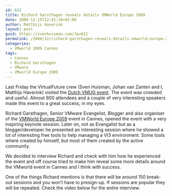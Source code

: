```yaml
---
id: 612
title: Richard Garsthagen reveals details VMWorld Europe 2009
date: 2008-12-15T12:41:39+02:00
author: Matthijs Haverink
layout: post
guid: https://svenhuisman.com/?p=612
permalink: /2008/12/richard-garsthagen-reveals-details-vmworld-europe-2009/
categories:
  - VMworld 2009 Cannes
tags:
  - Cannes
  - Richard Garsthagen
  - VMware
  - VMworld Europe 2009
---
```

Last Friday the VirtualFuture crew (Sven Huisman, Johan van Zanten and I, Matthijs Haverink) visited the <a title="VMUG" href="http://www.vmug.nl" target="_blank">Dutch VMUG event</a>. The event was crowded and useful. Almost 600 attendees and a couple of very interesting speakers made this event to a great success, in my eyes.

Richard Garsthagen, Senior VMware Evangelist, Blogger and also organiser of the <a title="VMworld Europe 2009" href="http://www.vmworld.com/community/conferences/europe2009/" target="_blank">VMWorld Europe 2009</a> event in Cannes, opened the event with a very inspiring keynote session. Later on, not as Evangalist but as a blogger/developer he presented an interesting session where he showed a lot of interesting free tools to help managing a VI3 environment. Some tools where created by himself, but most of them created by the active community.

We decided to interview Richard and check with him how he experienced the event and off course tried to make him reveal some more details around the VMworld event in Cannes and I think with success.

One of the things Richard mentions is that there will be around 150 break-out sessions and you won&#8217;t have to presign-up. If sessions are popular they will be repeated. Check the video below for the entire interview.